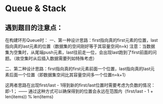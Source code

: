 # Queue & Stack



## 遇到题目的注意点：
在构建环形Queue时： 
一、第一种设计思路：first指向真的first元素的位置，last指向真的last元素的位置（数据集的空间刚好等于其容量空间n=k)
注意：当数据集为空集时，从尾端push元素，last往前走一位，会出现last跑到了first前面的问题。（故空集时从后插入数据需要列如特殊考虑）

二、第二种设计思路：first指向真的first元素前面一个位置，last指向真的last元素后面一个位置（即数据集空间比其容量空间多一个位置n=k+1）

这两者思路在出现first/last - 1得到新的first/last位置时需要考虑为负数的情况：即-1；
—— 通过这种方式可以确保得到的位置会永远在范围内（first/last - 1 + len(items)) % len(items)
